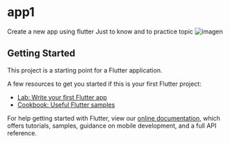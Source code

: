 # app1

Create a new app using flutter
Just to know and to practice topic
![imagen](https://user-images.githubusercontent.com/40553244/106401234-fa71e080-63f0-11eb-834f-4daa39e23ba6.png)


## Getting Started

This project is a starting point for a Flutter application.

A few resources to get you started if this is your first Flutter project:

- [Lab: Write your first Flutter app](https://flutter.dev/docs/get-started/codelab)
- [Cookbook: Useful Flutter samples](https://flutter.dev/docs/cookbook)

For help getting started with Flutter, view our
[online documentation](https://flutter.dev/docs), which offers tutorials,
samples, guidance on mobile development, and a full API reference.
